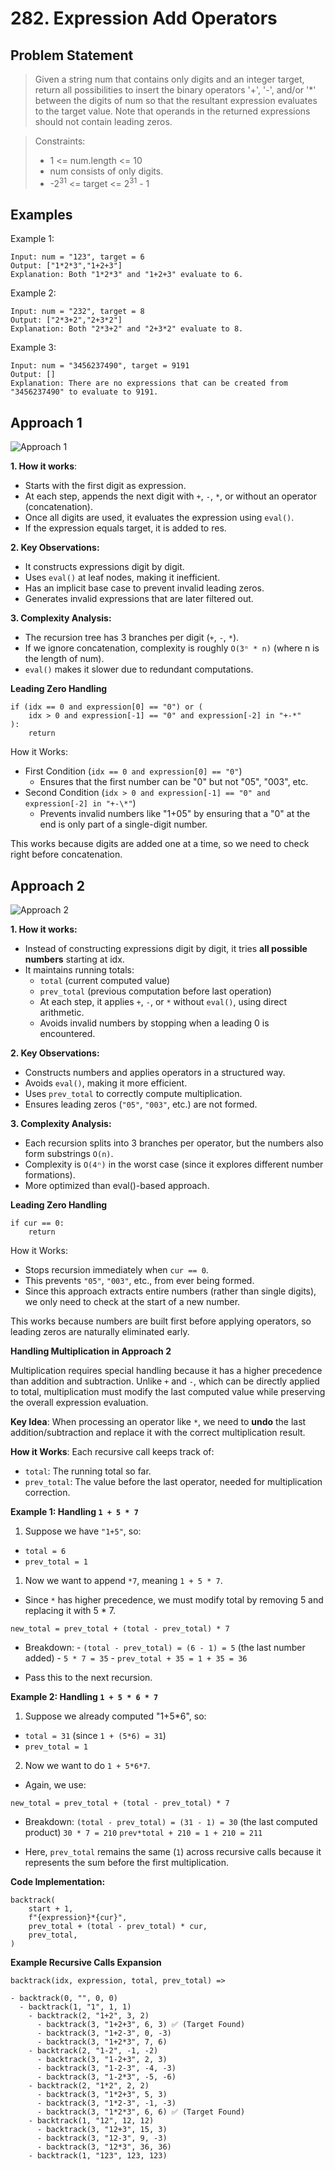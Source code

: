 # 282. Expression Add Operators

## Problem Statement

> Given a string num that contains only digits and an integer target, return all possibilities to insert the binary operators '+', '-', and/or '\*' between the digits of num so that the resultant expression evaluates to the target value.
> Note that operands in the returned expressions should not contain leading zeros.

> Constraints:
>
> - 1 <= num.length <= 10
> - num consists of only digits.
> - -2<sup>31</sup> <= target <= 2<sup>31</sup> - 1

## Examples

Example 1:

```
Input: num = "123", target = 6
Output: ["1*2*3","1+2+3"]
Explanation: Both "1*2*3" and "1+2+3" evaluate to 6.
```

Example 2:

```
Input: num = "232", target = 8
Output: ["2*3+2","2+3*2"]
Explanation: Both "2*3+2" and "2+3*2" evaluate to 8.
```

Example 3:

```
Input: num = "3456237490", target = 9191
Output: []
Explanation: There are no expressions that can be created from "3456237490" to evaluate to 9191.
```

## Approach 1

![Approach 1](./approach_1.png)

**1. How it works**:

- Starts with the first digit as expression.
- At each step, appends the next digit with `+`, `-`, `*`, or without an operator (concatenation).
- Once all digits are used, it evaluates the expression using `eval()`.
- If the expression equals target, it is added to res.

**2. Key Observations:**

- It constructs expressions digit by digit.
- Uses `eval()` at leaf nodes, making it inefficient.
- Has an implicit base case to prevent invalid leading zeros.
- Generates invalid expressions that are later filtered out.

**3. Complexity Analysis:**

- The recursion tree has 3 branches per digit (`+`, `-`, `*`).
- If we ignore concatenation, complexity is roughly `O(3ⁿ * n)` (where n is the length of num).
- `eval()` makes it slower due to redundant computations.

**Leading Zero Handling**

```
if (idx == 0 and expression[0] == "0") or (
    idx > 0 and expression[-1] == "0" and expression[-2] in "+-*"
):
    return
```

How it Works:

- First Condition (`idx == 0 and expression[0] == "0"`)
  - Ensures that the first number can be "0" but not "05", "003", etc.
- Second Condition (`idx > 0 and expression[-1] == "0" and expression[-2] in "+-\*"`)
  - Prevents invalid numbers like "1+05" by ensuring that a "0" at the end is only part of a single-digit number.

This works because digits are added one at a time, so we need to check right before concatenation.

## Approach 2

![Approach 2](./approach_2.png)

**1. How it works:**

- Instead of constructing expressions digit by digit, it tries **all possible numbers** starting at idx.
- It maintains running totals:
  - `total` (current computed value)
  - `prev_total` (previous computation before last operation)
  - At each step, it applies `+`, `-`, or `*` without `eval()`, using direct arithmetic.
  - Avoids invalid numbers by stopping when a leading 0 is encountered.

**2. Key Observations:**

- Constructs numbers and applies operators in a structured way.
- Avoids `eval()`, making it more efficient.
- Uses `prev_total` to correctly compute multiplication.
- Ensures leading zeros (`"05"`, `"003"`, etc.) are not formed.

**3. Complexity Analysis:**

- Each recursion splits into 3 branches per operator, but the numbers also form substrings `O(n)`.
- Complexity is `O(4ⁿ)` in the worst case (since it explores different number formations).
- More optimized than eval()-based approach.

**Leading Zero Handling**

```
if cur == 0:
    return
```

How it Works:

- Stops recursion immediately when `cur == 0`.
- This prevents `"05"`, `"003"`, etc., from ever being formed.
- Since this approach extracts entire numbers (rather than single digits), we only need to check at the start of a new number.

This works because numbers are built first before applying operators, so leading zeros are naturally eliminated early.

**Handling Multiplication in Approach 2**

Multiplication requires special handling because it has a higher precedence than addition and subtraction. Unlike `+` and `-`, which can be directly applied to total, multiplication must modify the last computed value while preserving the overall expression evaluation.

**Key Idea**:
When processing an operator like `*`, we need to **undo** the last addition/subtraction and replace it with the correct multiplication result.

**How it Works**:
Each recursive call keeps track of:

- `total`: The running total so far.
- `prev_total`: The value before the last operator, needed for multiplication correction.

**Example 1: Handling `1 + 5 * 7`**

1. Suppose we have `"1+5"`, so:

- `total = 6`
- `prev_total = 1`

1. Now we want to append `*7`, meaning `1 + 5 * 7`.

- Since `*` has higher precedence, we must modify total by removing 5 and replacing it with 5 \* 7.

```
new_total = prev_total + (total - prev_total) * 7
```

- Breakdown: - `(total - prev_total) = (6 - 1) = 5` (the last number added) - `5 * 7 = 35` - `prev_total + 35 = 1 + 35 = 36`

- Pass this to the next recursion.

**Example 2: Handling `1 + 5 * 6 * 7`**

1. Suppose we already computed "1+5\*6", so:

- `total = 31` (since `1 + (5*6) = 31`)
- `prev_total = 1`

2. Now we want to do `1 + 5*6*7`.

- Again, we use:

```
new_total = prev_total + (total - prev_total) * 7
```

- Breakdown:
  `(total - prev_total) = (31 - 1) = 30` (the last computed product)
  `30 * 7 = 210`
  `prev*total + 210 = 1 + 210 = 211`

- Here, `prev_total` remains the same (`1`) across recursive calls because it represents the sum before the first multiplication.

**Code Implementation:**

```
backtrack(
    start + 1,
    f"{expression}*{cur}",
    prev_total + (total - prev_total) * cur,
    prev_total,
)
```

**Example Recursive Calls Expansion**

```
backtrack(idx, expression, total, prev_total) =>

- backtrack(0, "", 0, 0)
  - backtrack(1, "1", 1, 1)
    - backtrack(2, "1+2", 3, 2)
      - backtrack(3, "1+2+3", 6, 3) ✅ (Target Found)
      - backtrack(3, "1+2-3", 0, -3)
      - backtrack(3, "1+2*3", 7, 6)
    - backtrack(2, "1-2", -1, -2)
      - backtrack(3, "1-2+3", 2, 3)
      - backtrack(3, "1-2-3", -4, -3)
      - backtrack(3, "1-2*3", -5, -6)
    - backtrack(2, "1*2", 2, 2)
      - backtrack(3, "1*2+3", 5, 3)
      - backtrack(3, "1*2-3", -1, -3)
      - backtrack(3, "1*2*3", 6, 6) ✅ (Target Found)
    - backtrack(1, "12", 12, 12)
      - backtrack(3, "12+3", 15, 3)
      - backtrack(3, "12-3", 9, -3)
      - backtrack(3, "12*3", 36, 36)
    - backtrack(1, "123", 123, 123)
```
